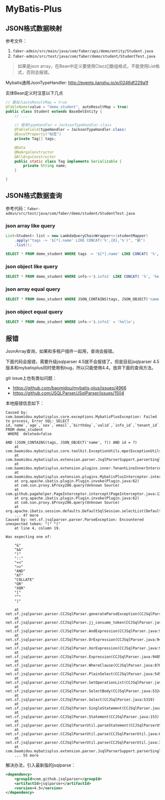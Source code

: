 # MyBatis-Plus
## JSON格式数据映射
参考文件：
1. `faber-admin/src/main/java/com/faber/api/demo/entity/Student.java`
2. `faber-admin/src/test/java/com/faber/demo/student/StudentTest.java`

> 如果是json array，在Bean中定义要使用Clazz[]数组格式，不能使用List<Clazz>格式，否则会报错。

Mybatis通用JsonTypeHandler: http://events.jianshu.io/p/0246df229a1f

实体Bean定义时注意以下几点
```java
// 要加入autoResultMap = true
@TableName(value = "demo_student", autoResultMap = true)
public class Student extends BaseDelEntity {
    // ...
    
    // 使用typeHandler = JacksonTypeHandler.class
    @TableField(typeHandler = JacksonTypeHandler.class)
    @ExcelProperty("标签")
    private Tag[] tags;

    @Data
    @NoArgsConstructor
    @AllArgsConstructor
    public static class Tag implements Serializable {
        private String name;
    }

}
```

## JSON格式数据查询
参考代码：`faber-admin/src/test/java/com/faber/demo/student/StudentTest.java`

### json array like query
```java
List<Student> list = new LambdaQueryChainWrapper<>(studentMapper)
    .apply("tags -> '$[*].name' LIKE CONCAT('%',{0},'%')", "新")
    .list();
```
```sql
SELECT * FROM demo_student WHERE tags -> '$[*].name' LIKE CONCAT( '%', '新', '%' );
```

### json object like query
```sql
SELECT * FROM demo_student WHERE info->'$.info1' LIKE CONCAT( '%', 'he', '%' );
```

### json array equal query
```sql
SELECT * FROM demo_student WHERE JSON_CONTAINS(tags, JSON_OBJECT('name', '新生'));
```

### json object equal query
```sql
SELECT * FROM demo_student WHERE info->'$.info1' = 'hello';
```

## 报错
JsonArray查询，如果和多租户插件一起用，查询会报错。

下面代码会报错，需要升级jsqlparser 4.5就不会报错了。但是目前jsqlparser 4.5版本和mybatisplus同时使用有bug，所以只能使用4.4。放弃下面的查询方法。

git issue上也有类似问题：
- https://github.com/baomidou/mybatis-plus/issues/4966
- https://github.com/JSQLParser/JSqlParser/issues/1504

本地报错信息如下：
```
Caused by: com.baomidou.mybatisplus.core.exceptions.MybatisPlusException: Failed to process, Error SQL: SELECT  id,`name`,`age`,`sex`,`email`,`birthday`,`valid`,`info_id`,`tenant_id`,tags,info,upd_time,upd_user,upd_name,upd_host,crt_time,crt_user,crt_name,crt_host  FROM demo_student 
 WHERE  deleted=false

AND (JSON_CONTAINS(tags, JSON_OBJECT('name', ?)) AND id = ?)
	at com.baomidou.mybatisplus.core.toolkit.ExceptionUtils.mpe(ExceptionUtils.java:39)
	at com.baomidou.mybatisplus.extension.parser.JsqlParserSupport.parserSingle(JsqlParserSupport.java:52)
	at com.baomidou.mybatisplus.extension.plugins.inner.TenantLineInnerInterceptor.beforeQuery(TenantLineInnerInterceptor.java:65)
	at com.baomidou.mybatisplus.extension.plugins.MybatisPlusInterceptor.intercept(MybatisPlusInterceptor.java:78)
	at org.apache.ibatis.plugin.Plugin.invoke(Plugin.java:62)
	at com.sun.proxy.$Proxy206.query(Unknown Source)
	at com.github.pagehelper.PageInterceptor.intercept(PageInterceptor.java:132)
	at org.apache.ibatis.plugin.Plugin.invoke(Plugin.java:62)
	at com.sun.proxy.$Proxy206.query(Unknown Source)
	at org.apache.ibatis.session.defaults.DefaultSqlSession.selectList(DefaultSqlSession.java:151)
	... 47 more
Caused by: net.sf.jsqlparser.parser.ParseException: Encountered unexpected token: "(" "("
    at line 4, column 19.

Was expecting one of:

    "&"
    "&&"
    ")"
    "::"
    "<<"
    ">>"
    "AND"
    "AT"
    "COLLATE"
    "OR"
    "XOR"
    "["
    "^"
    "|"

	at net.sf.jsqlparser.parser.CCJSqlParser.generateParseException(CCJSqlParser.java:30694)
	at net.sf.jsqlparser.parser.CCJSqlParser.jj_consume_token(CCJSqlParser.java:30527)
	at net.sf.jsqlparser.parser.CCJSqlParser.AndExpression(CCJSqlParser.java:9587)
	at net.sf.jsqlparser.parser.CCJSqlParser.OrExpression(CCJSqlParser.java:9456)
	at net.sf.jsqlparser.parser.CCJSqlParser.XorExpression(CCJSqlParser.java:9434)
	at net.sf.jsqlparser.parser.CCJSqlParser.Expression(CCJSqlParser.java:9405)
	at net.sf.jsqlparser.parser.CCJSqlParser.WhereClause(CCJSqlParser.java:8708)
	at net.sf.jsqlparser.parser.CCJSqlParser.PlainSelect(CCJSqlParser.java:5459)
	at net.sf.jsqlparser.parser.CCJSqlParser.SetOperationList(CCJSqlParser.java:5645)
	at net.sf.jsqlparser.parser.CCJSqlParser.SelectBody(CCJSqlParser.java:5324)
	at net.sf.jsqlparser.parser.CCJSqlParser.Select(CCJSqlParser.java:5319)
	at net.sf.jsqlparser.parser.CCJSqlParser.SingleStatement(CCJSqlParser.java:232)
	at net.sf.jsqlparser.parser.CCJSqlParser.Statement(CCJSqlParser.java:153)
	at net.sf.jsqlparser.parser.CCJSqlParserUtil.parseStatement(CCJSqlParserUtil.java:188)
	at net.sf.jsqlparser.parser.CCJSqlParserUtil.parse(CCJSqlParserUtil.java:63)
	at net.sf.jsqlparser.parser.CCJSqlParserUtil.parse(CCJSqlParserUtil.java:38)
	at com.baomidou.mybatisplus.extension.parser.JsqlParserSupport.parserSingle(JsqlParserSupport.java:49)
	... 55 more
```

解决办法，引入最新版的jsqlparse：
```xml
<dependency>
    <groupId>com.github.jsqlparser</groupId>
    <artifactId>jsqlparser</artifactId>
    <version>4.5</version>
</dependency>
```
